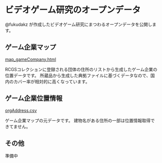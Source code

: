 # ビデオゲーム研究のオープンデータ
@fukudakz が作成したビデオゲーム研究にまつわるオープンデータを公開します。

## ゲーム企業マップ
[map_gameCompany.html](https://github.com/fukudakz/gameopendata/raw/main/map_gameCompany.html)

RCGSコレクションに登録される団体の住所のリストから生成したゲーム企業の位置データです。
所蔵品から生成した典拠ファイルに基づくデータなので、国内のカバー率が相対的に高くなっています。

## ゲーム企業位置情報
[orgAddress.csv](https://github.com/fukudakz/gameopendata/raw/main/OrgAddress.csv)

ゲーム企業マップの元データです。
建物名がある住所の一部は位置情報取得できてません。

## その他
準備中
